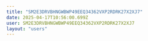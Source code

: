 ```yaml
---
title: "SM2E3DRVBHNGWBWP49EEQ34362VXP2RDRK27X2XJ7"
date: 2025-04-17T10:56:00.699Z
user: SM2E3DRVBHNGWBWP49EEQ34362VXP2RDRK27X2XJ7
layout: "users"
---
```

    